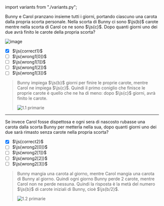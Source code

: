 import variants from "./variants.py";

Bunny e Carol pranzano insieme tutti i giorni, portando ciascuno una carota dalla propria scorta personale.
Nella scorta di Bunny ci sono $\js{b}$ carote mentre nella scorta di Carol ce ne sono $\js{c}$.
Dopo quanti giorni uno dei due avrà finito le carote della propria scorta?

![image](fig.asy)

- [x] $\js{correct1}$
- [ ] $\js{wrong1[0]}$
- [ ] $\js{wrong1[1]}$
- [ ] $\js{wrong1[2]}$
- [ ] $\js{wrong1[3]}$

> Bunny impiega $\js{b}$ giorni per finire le proprie carote, mentre Carol ne impiega $\js{c}$.
> Quindi il primo coniglio che finisce le proprie carote è quello che ne ha di meno: dopo $\js{c}$ giorni, avrà finito le carote.
>
> ![1.1 primarie](1-1-primarie.asy)

---

Se invece Carol fosse dispettosa e ogni sera di nascosto rubasse una carota dalla scorta Bunny per metterla nella sua, dopo quanti giorni uno dei due sarà rimasto senza carote nella propria scorta?

- [x] $\js{correct2}$
- [ ] $\js{wrong2[0]}$
- [ ] $\js{wrong2[1]}$
- [ ] $\js{wrong2[2]}$
- [ ] $\js{wrong2[3]}$

> Bunny mangia una carota al giorno, mentre Carol mangia una carota di Bunny al giorno.
> Quindi ogni giorno Bunny perde $2$ carote, mentre Carol non ne perde nessuna.
> Quindi la risposta è la metà del numero $\js{b}$ di carote iniziali di Bunny, cioè $\js{b/2}$.
>
> ![1.2 primarie](1-2-primarie.asy)
